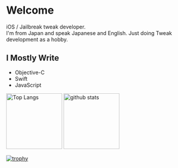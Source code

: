 # Welcome 
iOS / Jailbreak tweak developer. 
<br>
I'm from Japan and speak Japanese and English. Just doing Tweak development as a hobby.

## I Mostly Write
- Objective-C
- Swift
- JavaScript

<p align="left"> 
  <img alt="Top Langs" height="150px" src="https://github-readme-stats.vercel.app/api/top-langs/?username=sugiuta&layout=compact&count_private=true&show_icons=true&theme=onedark" />
  <img alt="github stats" height="150px" src="https://github-readme-stats.vercel.app/api?username=sugiuta&count_private=true&show_icons=true&show_icons=true&theme=onedark" />
</p>

[![trophy](https://github-profile-trophy.vercel.app/?username=sugiuta&theme=onedark&column=7
)](https://github.com/ryo-ma/github-profile-trophy)


<!--
**sugiuta/sugiuta** is a ✨ _special_ ✨ repository because its `README.md` (this file) appears on your GitHub profile.

Here are some ideas to get you started:

- 🔭 I’m currently working on ...
- 🌱 I’m currently learning ...
- 👯 I’m looking to collaborate on ...
- 🤔 I’m looking for help with ...
- 💬 Ask me about ...
- 📫 How to reach me: ...
- 😄 Pronouns: ...
- ⚡ Fun fact: ...
-->
